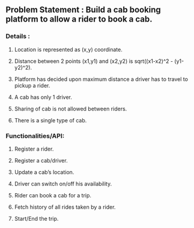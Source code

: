 ## Problem Statement : Build a cab booking platform to allow a rider to book a cab.

### Details :

1. Location is represented as (x,y) coordinate.

2. Distance between 2 points (x1,y1) and (x2,y2) is sqrt((x1-x2)^2 - (y1-y2)^2).

3. Platform has decided upon maximum distance a driver has to travel to pickup a rider.

4. A cab has only 1 driver.

5. Sharing of cab is not allowed between riders.

6. There is a single type of cab.


### Functionalities/API:

1. Register a rider.

2. Register a cab/driver.

3. Update a cab’s location.

4. Driver can switch on/off his availability.

5. Rider can book a cab for a trip.

6. Fetch history of all rides taken by a rider.

7. Start/End the trip.

